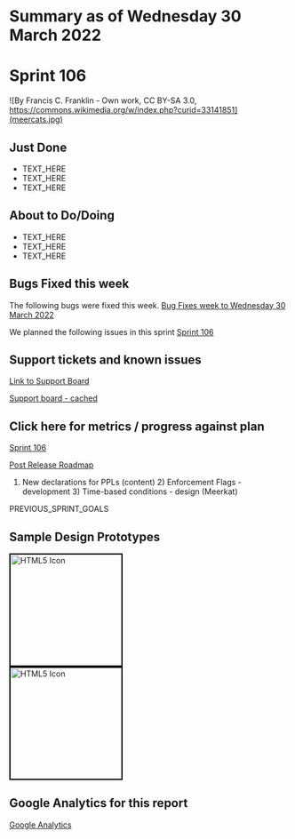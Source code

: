 # Summary as of Wednesday 30 March 2022 

# Sprint 106

![By Francis C. Franklin - Own work, CC BY-SA 3.0, https://commons.wikimedia.org/w/index.php?curid=33141851](meercats.jpg)

## Just Done
* TEXT_HERE
* TEXT_HERE
* TEXT_HERE

## About to Do/Doing
* TEXT_HERE
* TEXT_HERE
* TEXT_HERE

## Bugs Fixed this week
The following bugs were fixed this week.
[Bug Fixes week to Wednesday 30 March 2022](graphs/bugs30032022.png)

We planned the following issues in this sprint 
[Sprint 106](graphs/sprint30032022.png)

## Support tickets and known issues
[Link to Support Board](https://collaboration.homeoffice.gov.uk/jira/secure/RapidBoard.jspa?rapidView=1717&selectedIssue=ASSB-253)

[Support board - cached](graphs/supportBoard30032022.png)

## Click here for metrics / progress against plan
[Sprint 106](graphs/progress30032022.png)

[Post Release Roadmap](graphs/roadmap30032022.png)

1) New declarations for PPLs (content) 2) Enforcement Flags - development 3) Time-based conditions - design (Meerkat)

PREVIOUS_SPRINT_GOALS

## Sample Design Prototypes
<a href="graphs/proto1_30032022.png"><img src="graphs/proto1_30032022.png" alt="HTML5 Icon" width="200" style="border:2px solid black"></a>
<br>
<a href="graphs/proto2_30032022.png"><img src="graphs/proto2_30032022.png" alt="HTML5 Icon" width="200" style="border:2px solid black"></a>
<br>


## Google Analytics for this report
[Google Analytics](graphs/GA30032022.png)

